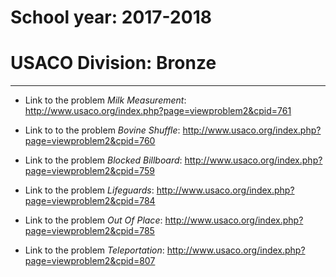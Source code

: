 # School year: 2017-2018

# USACO Division: Bronze

---

* Link to the problem *Milk Measurement*: http://www.usaco.org/index.php?page=viewproblem2&cpid=761  

* Link to to the problem *Bovine Shuffle*: http://www.usaco.org/index.php?page=viewproblem2&cpid=760  

* Link to the problem *Blocked Billboard*: http://www.usaco.org/index.php?page=viewproblem2&cpid=759  

* Link to the problem *Lifeguards*: http://www.usaco.org/index.php?page=viewproblem2&cpid=784  

* Link to the problem *Out Of Place*: http://www.usaco.org/index.php?page=viewproblem2&cpid=785  

* Link to the problem *Teleportation*: http://www.usaco.org/index.php?page=viewproblem2&cpid=807